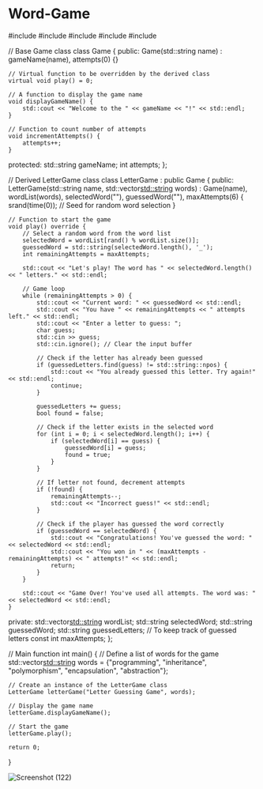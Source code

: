 # Word-Game
#include <iostream>
#include <vector>
#include <string>
#include <ctime>
#include <cstdlib>

// Base Game class
class Game {
public:
    Game(std::string name) : gameName(name), attempts(0) {}
    
    // Virtual function to be overridden by the derived class
    virtual void play() = 0;
    
    // A function to display the game name
    void displayGameName() {
        std::cout << "Welcome to the " << gameName << "!" << std::endl;
    }

    // Function to count number of attempts
    void incrementAttempts() {
        attempts++;
    }

protected:
    std::string gameName;
    int attempts;
};

// Derived LetterGame class
class LetterGame : public Game {
public:
    LetterGame(std::string name, std::vector<std::string> words)
        : Game(name), wordList(words), selectedWord(""), guessedWord(""), maxAttempts(6) {
        srand(time(0)); // Seed for random word selection
    }

    // Function to start the game
    void play() override {
        // Select a random word from the word list
        selectedWord = wordList[rand() % wordList.size()];
        guessedWord = std::string(selectedWord.length(), '_');
        int remainingAttempts = maxAttempts;
        
        std::cout << "Let's play! The word has " << selectedWord.length() << " letters." << std::endl;
        
        // Game loop
        while (remainingAttempts > 0) {
            std::cout << "Current word: " << guessedWord << std::endl;
            std::cout << "You have " << remainingAttempts << " attempts left." << std::endl;
            std::cout << "Enter a letter to guess: ";
            char guess;
            std::cin >> guess;
            std::cin.ignore(); // Clear the input buffer

            // Check if the letter has already been guessed
            if (guessedLetters.find(guess) != std::string::npos) {
                std::cout << "You already guessed this letter. Try again!" << std::endl;
                continue;
            }

            guessedLetters += guess;
            bool found = false;

            // Check if the letter exists in the selected word
            for (int i = 0; i < selectedWord.length(); i++) {
                if (selectedWord[i] == guess) {
                    guessedWord[i] = guess;
                    found = true;
                }
            }

            // If letter not found, decrement attempts
            if (!found) {
                remainingAttempts--;
                std::cout << "Incorrect guess!" << std::endl;
            }

            // Check if the player has guessed the word correctly
            if (guessedWord == selectedWord) {
                std::cout << "Congratulations! You've guessed the word: " << selectedWord << std::endl;
                std::cout << "You won in " << (maxAttempts - remainingAttempts) << " attempts!" << std::endl;
                return;
            }
        }

        std::cout << "Game Over! You've used all attempts. The word was: " << selectedWord << std::endl;
    }

private:
    std::vector<std::string> wordList;
    std::string selectedWord;
    std::string guessedWord;
    std::string guessedLetters; // To keep track of guessed letters
    const int maxAttempts;
};

// Main function
int main() {
    // Define a list of words for the game
    std::vector<std::string> words = {"programming", "inheritance", "polymorphism", "encapsulation", "abstraction"};

    // Create an instance of the LetterGame class
    LetterGame letterGame("Letter Guessing Game", words);

    // Display the game name
    letterGame.displayGameName();

    // Start the game
    letterGame.play();

    return 0;
}

![Screenshot (122)](https://github.com/user-attachments/assets/2d4a9542-e41c-4c20-b028-f0831510a092)
